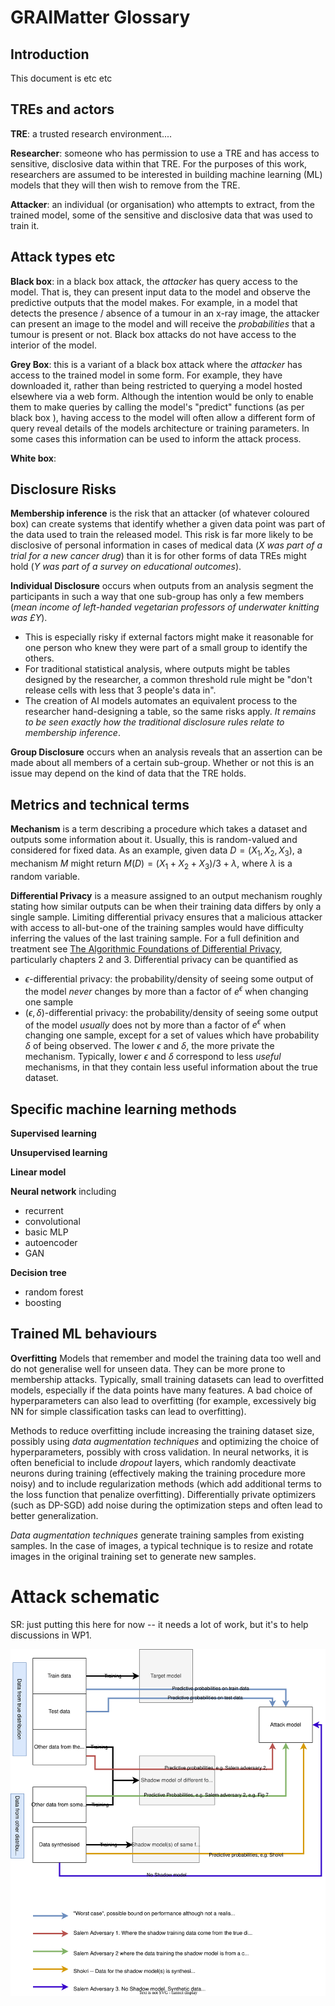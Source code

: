 # GRAIMatter Glossary

## Introduction

This document is etc etc

## TREs and actors

**TRE**: a trusted research environment....

**Researcher**: someone who has permission to use a TRE and has access to sensitive, disclosive data within that TRE. For the purposes of this work, researchers are assumed to be interested in building machine learning (ML) models that they will then wish to remove from the TRE.

**Attacker**: an individual (or organisation) who attempts to extract, from the trained model, some of the sensitive and disclosive data that was used to train it.


## Attack types etc

**Black box**: in a black box attack, the _attacker_ has query access to the model. That is, they can present input data to the model and observe the predictive outputs that the model makes. For example, in a model that detects the presence / absence of a tumour in an x-ray image, the attacker can present an image to the model and will receive the _probabilities_ that a tumour is present or not. Black box attacks do not have access to the interior of the model.

**Grey Box**: this is a variant of a black box attack where  the _attacker_  has access to the trained model in some form. For example, they have downloaded it, rather than being restricted to querying a model hosted elsewhere via a web form. Although the intention would be only to enable them to make queries by calling the model's "predict" functions (as per black box ), having access to the  model will often allow a different form of query reveal details of the models architecture or training parameters. In some cases this information can be used to inform the attack process.

**White box**:

## Disclosure Risks ##

**Membership inference** is the risk that an attacker (of whatever coloured box) can create systems that identify whether a given data point was part of the data used to train the released model.  This risk is far more likely to be disclosive of personal information in cases of medical data (_X was part of a trial for a new cancer drug_)  than  it is for other forms of data TREs might hold (_Y was part of a survey on educational outcomes_).

**Individual Disclosure** occurs when outputs from an analysis segment the participants in such a way that one sub-group has only a few members (_mean income of left-handed vegetarian professors of underwater knitting was £Y_).
 - This is especially risky if external factors might make it reasonable for one person who knew they were part of a small group to identify the others.
 - For traditional statistical analysis, where outputs might be tables designed by the researcher, a common threshold rule might be "don't release cells with less that 3 people's data in".
 - The creation of AI models automates an equivalent process to the researcher hand-designing a table,  so the same risks apply.    _It remains to be seen exactly how the _traditional_ disclosure rules relate to membership inference_.

**Group Disclosure** occurs when an analysis reveals that an assertion can be made about all members of a certain sub-group. Whether or not this is an issue may depend on the kind of data that the TRE holds.


## Metrics and technical terms ##

**Mechanism** is a term describing a procedure which takes a dataset and outputs some information about it. Usually, this is random-valued and considered for fixed data. As an example, given data $D=(X_1, X_2, X_3)$, a mechanism $M$ might return $M(D)=(X_1+X_2+X_3)/3 + \lambda$, where $\lambda$ is a random variable. 

**Differential Privacy** is a measure assigned to an output mechanism roughly stating how similar outputs can be when their training data differs by only a single sample. Limiting differential privacy ensures that a malicious attacker with access to all-but-one of the training samples would have difficulty inferring the values of the last training sample. For a full definition and treatment see [The Algorithmic Foundations of Differential Privacy](https://www.cis.upenn.edu/~aaroth/Papers/privacybook.pdf), particularly chapters 2 and 3. Differential privacy can be quantified as
 - $\epsilon$-differential privacy: the probability/density of seeing some output of the model _never_ changes by more than a factor of $e^{\epsilon}$ when changing one sample 
 - ($\epsilon,\delta$)-differential privacy: the probability/density of seeing some output of the model _usually_ does not by more than a factor of $e^{\epsilon}$ when changing one sample, except for a set of values which have probability $\delta$ of being observed.
The lower $\epsilon$ and $\delta$, the more private the mechanism. Typically, lower $\epsilon$ and $\delta$ correspond to less _useful_ mechanisms, in that they contain less useful information about the true dataset.


## Specific machine learning methods ##

**Supervised learning**

**Unsupervised learning**

**Linear model**

**Neural network** including
 - recurrent
 - convolutional
 - basic MLP
 - autoencoder
 - GAN

**Decision tree**
 - random forest
 - boosting

## Trained ML behaviours ##
**Overfitting** Models that remember and model the training data too well and do not generalise well for unseen data. They can be more prone to membership attacks. 
Typically, small training datasets can lead to overfitted models, especially if the data points have many features. A bad choice of hyperparameters can also lead to overfitting (for example, excessively big NN for simple classification tasks can lead to overfitting).

Methods to reduce overfitting include increasing the training dataset size, possibly using *data augmentation techniques* and optimizing the choice of hyperparameters, possibly with cross validation. In neural networks, it is often beneficial to include *dropout* layers, which randomly deactivate neurons during training (effectively making the training procedure more noisy) and to include regularization methods (which add additional terms to the loss function that penalize overfitting). Differentially private optimizers (such as DP-SGD) add noise during the optimization steps and often lead to better generalization.

*Data augmentation techniques* generate training samples from existing samples. In the case of images, a typical technique is to resize and rotate images in the original training set to generate new samples.

# Attack schematic

SR: just putting this here for now -- it needs a lot of work, but it's to help discussions in WP1.

<img src="attacks.svg">

